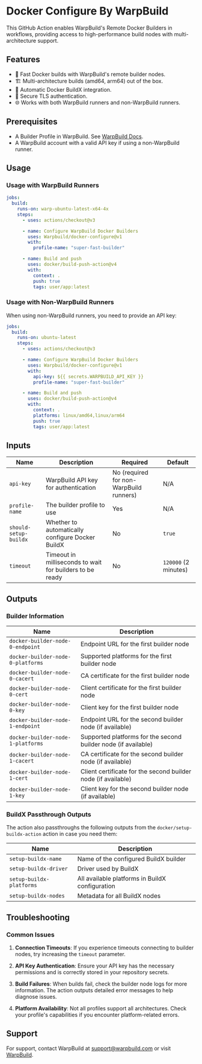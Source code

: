 # Docker Configure By WarpBuild

This GitHub Action enables WarpBuild's Remote Docker Builders in workflows, providing access to high-performance build nodes with multi-architecture support.

## Features

- 🚀 Fast Docker builds with WarpBuild's remote builder nodes.
- 🏗️ Multi-architecture builds (amd64, arm64) out of the box.
- 🔄 Automatic Docker BuildX integration.
- 🔐 Secure TLS authentication.
- 🌐 Works with both WarpBuild runners and non-WarpBuild runners.

## Prerequisites

- A Builder Profile in WarpBuild. See [WarpBuild Docs](https://docs.warpbuild.com/docs/builder-profiles).
- A WarpBuild account with a valid API key if using a non-WarpBuild runner.

## Usage

### Usage with WarpBuild Runners

```yaml
jobs:
  build:
    runs-on: warp-ubuntu-latest-x64-4x
    steps:
      - uses: actions/checkout@v3

      - name: Configure WarpBuild Docker Builders
        uses: Warpbuild/docker-configure@v1
        with:
          profile-name: "super-fast-builder"

      - name: Build and push
        uses: docker/build-push-action@v4
        with:
          context: .
          push: true
          tags: user/app:latest
```

### Usage with Non-WarpBuild Runners

When using non-WarpBuild runners, you need to provide an API key:

```yaml
jobs:
  build:
    runs-on: ubuntu-latest
    steps:
      - uses: actions/checkout@v3

      - name: Configure WarpBuild Docker Builders
        uses: Warpbuild/docker-configure@v1
        with:
          api-key: ${{ secrets.WARPBUILD_API_KEY }}
          profile-name: "super-fast-builder"

      - name: Build and push
        uses: docker/build-push-action@v4
        with:
          context: .
          platforms: linux/amd64,linux/arm64
          push: true
          tags: user/app:latest
```

## Inputs

| Name                  | Description                                              | Required                                | Default              |
| --------------------- | -------------------------------------------------------- | --------------------------------------- | -------------------- |
| `api-key`             | WarpBuild API key for authentication                     | No (required for non-WarpBuild runners) | N/A                  |
| `profile-name`        | The builder profile to use                               | Yes                                     | N/A                  |
| `should-setup-buildx` | Whether to automatically configure Docker BuildX         | No                                      | `true`               |
| `timeout`             | Timeout in milliseconds to wait for builders to be ready | No                                      | `120000` (2 minutes) |

## Outputs

### Builder Information

| Name                              | Description                                                    |
| --------------------------------- | -------------------------------------------------------------- |
| `docker-builder-node-0-endpoint`  | Endpoint URL for the first builder node                        |
| `docker-builder-node-0-platforms` | Supported platforms for the first builder node                 |
| `docker-builder-node-0-cacert`    | CA certificate for the first builder node                      |
| `docker-builder-node-0-cert`      | Client certificate for the first builder node                  |
| `docker-builder-node-0-key`       | Client key for the first builder node                          |
| `docker-builder-node-1-endpoint`  | Endpoint URL for the second builder node (if available)        |
| `docker-builder-node-1-platforms` | Supported platforms for the second builder node (if available) |
| `docker-builder-node-1-cacert`    | CA certificate for the second builder node (if available)      |
| `docker-builder-node-1-cert`      | Client certificate for the second builder node (if available)  |
| `docker-builder-node-1-key`       | Client key for the second builder node (if available)          |

### BuildX Passthrough Outputs

The action also passthroughs the following outputs from the `docker/setup-buildx-action` action in case you need them:

| Name                     | Description                                     |
| ------------------------ | ----------------------------------------------- |
| `setup-buildx-name`      | Name of the configured BuildX builder           |
| `setup-buildx-driver`    | Driver used by BuildX                           |
| `setup-buildx-platforms` | All available platforms in BuildX configuration |
| `setup-buildx-nodes`     | Metadata for all BuildX nodes                   |

## Troubleshooting

### Common Issues

1. **Connection Timeouts**: If you experience timeouts connecting to builder nodes, try increasing the `timeout` parameter.

2. **API Key Authentication**: Ensure your API key has the necessary permissions and is correctly stored in your repository secrets.

3. **Build Failures**: When builds fail, check the builder node logs for more information. The action outputs detailed error messages to help diagnose issues.

4. **Platform Availability**: Not all profiles support all architectures. Check your profile's capabilities if you encounter platform-related errors.

## Support

For support, contact WarpBuild at [support@warpbuild.com](mailto:support@warpbuild.com) or visit [WarpBuild](https://app.warpbuild.com).
